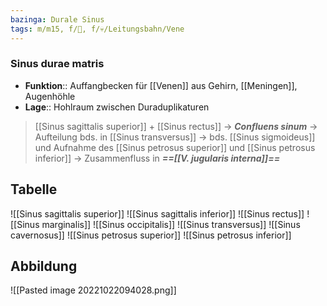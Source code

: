 ```yaml
---
bazinga: Durale Sinus
tags: m/m15, f/🧠, f/💀/Leitungsbahn/Vene
---
```

### Sinus durae matris
- **Funktion**:: Auffangbecken für [[Venen]] aus Gehirn, [[Meningen]], Augenhöhle
- **Lage**:: Hohlraum zwischen Duraduplikaturen

> [[Sinus sagittalis superior]] + [[Sinus rectus]] → ***Confluens sinum*** → Aufteilung bds. in [[Sinus transversus]] → bds. [[Sinus sigmoideus]] und Aufnahme des [[Sinus petrosus superior]] und [[Sinus petrosus inferior]] → Zusammenfluss in ***==[[V. jugularis interna]]==***

## Tabelle
![[Sinus sagittalis superior]]
![[Sinus sagittalis inferior]]
![[Sinus rectus]]
![[Sinus marginalis]]
![[Sinus occipitalis]]
![[Sinus transversus]]
![[Sinus cavernosus]]
![[Sinus petrosus superior]]
![[Sinus petrosus inferior]]


## Abbildung
![[Pasted image 20221022094028.png]]
